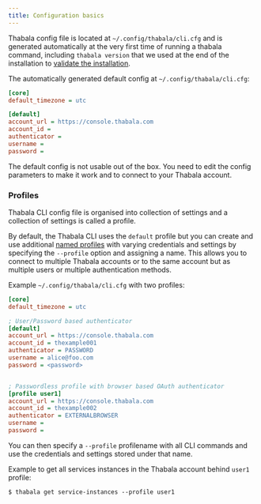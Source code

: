 ```yaml
---
title: Configuration basics
---
```


Thabala config file is located at `~/.config/thabala/cli.cfg` and is generated automatically
at the very first time of running a thabala command, including `thabala version` that we
used at the end of the installation to [validate the installation](/cli/install/pip#validate-installation).

The automatically generated default config at `~/.config/thabala/cli.cfg`:

```ini
[core]
default_timezone = utc

[default]
account_url = https://console.thabala.com
account_id =
authenticator = 
username = 
password = 
```

The default config is not usable out of the box. You need to edit the config parameters
to make it work and to connect to your Thabala account.

### Profiles

Thabala CLI config file is organised into collection of settings and a collection of settings
is called a profile.

By default, the Thabala CLI uses the `default` profile but you can create and use additional
[named profiles](named-profiles.md) with varying credentials and settings by specifying
the `--profile` option and assigning a name. This allows you to connect to multiple Thabala
accounts or to the same account but as multiple users or multiple authentication methods.


Example `~/.config/thabala/cli.cfg` with two profiles:
```ini
[core]
default_timezone = utc

; User/Password based authenticator
[default]
account_url = https://console.thabala.com
account_id = thexample001
authenticator = PASSWORD
username = alice@foo.com
password = <password>


; Passwordless profile with browser based OAuth authenticator
[profile user1]
account_url = https://console.thabala.com
account_id = thexample002
authenticator = EXTERNALBROWSER
username = 
password = 
```

You can then specify a `--profile` profilename with all CLI commands and use the
credentials and settings stored under that name.

Example to get all services instances in the Thabala account behind `user1` profile:

```shell
$ thabala get service-instances --profile user1
```

